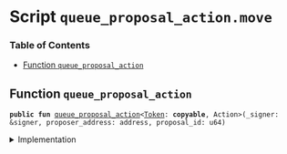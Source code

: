 
<a name="SCRIPT"></a>

# Script `queue_proposal_action.move`

### Table of Contents

-  [Function `queue_proposal_action`](#SCRIPT_queue_proposal_action)



<a name="SCRIPT_queue_proposal_action"></a>

## Function `queue_proposal_action`



<pre><code><b>public</b> <b>fun</b> <a href="#SCRIPT_queue_proposal_action">queue_proposal_action</a>&lt;<a href="../../modules/doc/Token.md#0x1_Token">Token</a>: <b>copyable</b>, Action&gt;(_signer: &signer, proposer_address: address, proposal_id: u64)
</code></pre>



<details>
<summary>Implementation</summary>


<pre><code><b>fun</b> <a href="#SCRIPT_queue_proposal_action">queue_proposal_action</a>&lt;<a href="../../modules/doc/Token.md#0x1_Token">Token</a>: <b>copyable</b>, Action&gt;(
    _signer: &signer,
    proposer_address: address,
    proposal_id: u64,
) {
    <a href="../../modules/doc/Dao.md#0x1_Dao_queue_proposal_action">Dao::queue_proposal_action</a>&lt;<a href="../../modules/doc/Token.md#0x1_Token">Token</a>, Action&gt;(proposer_address, proposal_id);
}
</code></pre>



</details>
